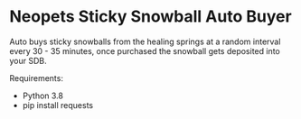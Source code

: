 # Neopets Sticky Snowball Auto Buyer

Auto buys sticky snowballs from the healing springs at a random interval every 30 - 35 minutes, once purchased the snowball gets deposited into your SDB.

Requirements:

- Python 3.8
- pip install requests

